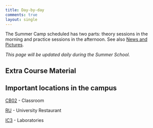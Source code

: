 ```yaml
---
title: Day-by-day
comments: true
layout: single
---
```


The Summer Camp scheduled has two parts: theory sessions in the morning and practice sessions in the afternoon. See also [News and Pictures](http://www.facebook.com/maratona).

*This page will be updated daily during the Summer School.*

## Extra Course Material

## Important locations in the campus

[CB02](https://www.google.com/maps/place/Ciclo+Básico+I/@-22.8173691,-47.0687959,19z/data=!4m2!3m1!1s0x0000000000000000:0xf3522e37359f743c) - Classroom

[RU](https://www.google.com/maps/place/Restaurante+Universitário/@-22.8176954,-47.0720038,17z/data=!4m6!1m3!3m2!1s0x0000000000000000:0xf3522e37359f743c!2sCiclo+Básico+I!3m1!1s0x0000000000000000:0x54ec361ef7124a27) - University Restaurant

[IC3](https://www.google.com/maps/place/IC+-+Instituto+de+Computação,+Universidade+Estadual+de+Campinas+-+Cidade+Universitária,+Campinas+-+SP,+Brasil/@-22.8137813,-47.0639391,18z/data=!4m6!1m3!3m2!1s0x0000000000000000:0xf3522e37359f743c!2sCiclo+Básico+I!3m1!1s0x94c8c15369cbaea9:0x209def4d509b8f14) - Laboratories
